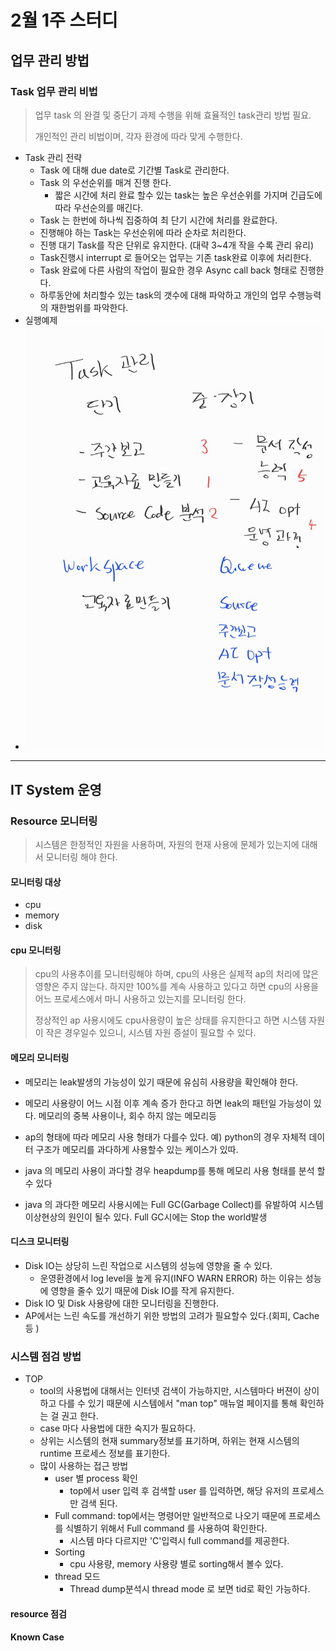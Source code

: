 # 2월 1주 스터디
## 업무 관리 방법 
### Task 업무 관리 비법
> 업무 task 의 완결 및 중단기 과제 수행을 위해 효율적인 task관리 방법 필요. 
> 
> 개인적인 관리 비법이며, 각자 환경에 따라 맞게 수행한다.
- Task 관리 전략
  - Task 에 대해 due date로 기간별 Task로 관리한다.
  - Task 의 우선순위를 매겨 진행 한다.
    - 짧은 시간에 처리 완료 할수 있는 task는 높은 우선순위를 가지며 긴급도에 따라 우선순의를 매긴다.
  - Task 는 한번에 하나씩 집중하여 최 단기 시간에 처리를 완료한다.
  - 진행해야 하는 Task는 우선순위에 따라 순차로 처리한다.
  - 진행 대기 Task를 작은 단위로 유지한다. (대략 3~4개 작을 수록 관리 유리)
  - Task진행시 interrupt 로 들어오는 업무는 기존 task완료 이후에 처리한다.
  - Task 완료에 다른 사람의 작업이 필요한 경우 Async call back 형태로 진행한다.
  - 하루동안에 처리할수 있는 task의 갯수에 대해 파악하고 개인의 업무 수행능력의 재한범위를 파악한다.
- 실행예제
- ![실행예제](taskManagement.jpeg) 
<hr />

## IT System 운영
### Resource 모니터링
> 시스템은 한정적인 자원을 사용하며, 자원의 현재 사용에 문제가 있는지에 대해서 모니터링 해야 한다. 

#### 모니터링 대상 
- cpu
- memory
- disk
#### cpu 모니터링 
> cpu의 사용추이를 모니터링해야 하며, cpu의 사용은 실제적 ap의 처리에 많은 영향은 주지 않는다. 하지만 100%를 계속 사용하고 있다고 하면 cpu의 사용을 어느 프로세스에서 마니 사용하고 있는지를 모니터링 한다.
> 
> 정상적인 ap 사용시에도 cpu사용량이 높은 상태를 유지한다고 하면 시스템 자원이 작은 경우일수 있으니, 시스템 자원 증설이 필요할 수 있다.
#### 메모리 모니터링 
- 메모리는 leak발생의 가능성이 있기 때문에 유심히 사용량을 확인해야 한다.

- 메모리 사용량이 어느 시점 이후 계속 증가 한다고 하면 leak의 패턴일 가능성이 있다. 메모리의 중복 사용이나, 회수 하지 않는 메모리등

- ap의 형태에 따라 메모리 사용 형태가 다를수 있다. 예) python의 경우 자체적 데이터 구조가 메모리를 과다하게 사용할수 있는 케이스가 있따.
- java 의 메모리 사용이 과다할 경우 heapdump를 통해 메모리 사용 형태를 분석 할수 있다 
- java 의 과다한 메모리 사용시에는 Full GC(Garbage Collect)를 유발하여 시스템 이상현상의 원인이 될수 있다. Full GC시에는 Stop the world발생
#### 디스크 모니터링 
- Disk IO는 상당히 느린 작업으로 시스템의 성능에 영향을 줄 수 있다. 
  - 운영환경에서 log level을 높게 유지(INFO WARN ERROR) 하는 이유는 성능에 영향을 줄수 있기 때문에 Disk IO를 작게 유지한다.
- Disk IO 및 Disk 사용량에 대한 모니터링을 진행한다.
- AP에서는 느린 속도를 개선하기 위한 방법의 고려가 필요할수 있다.(회피, Cache등 )

### 시스템 점검 방법
- TOP 
  - tool의 사용법에 대해서는 인터넷 검색이 가능하지만, 시스템마다 버젼이 상이하고 다를 수 있기 때문에 시스템에서 "man top" 매뉴얼 페이지를 통해 확인하는 걸 권고 한다.
  - case 마다 사용법에 대한 숙지가 필요하다.
  - 상위는 시스템의 현재 summary정보를 표기하며, 하위는 현재 시스템의 runtime 프로세스 정보를 표기한다.
  - 많이 사용하는 접근 방법
    - user 별 process 확인
      - top에서 user 입력 후 검색할 user 를 입력하면, 해당 유저의 프로세스만 검색 된다.
    - Full command: top에서는 명령어만 일반적으로 나오기 때문에 프로세스를 식별하기 위해서 Full command 를 사용하여 확인한다. 
      - 시스템 마다 다르지만 'C'입력시 full command를 제공한다.
    - Sorting 
      - cpu 사용량, memory 사용량 별로 sorting해서 볼수 있다.
    - thread 모드 
      - Thread dump분석시 thread mode 로 보면 tid로 확인 가능하다.

#### resource 점검
#### Known Case